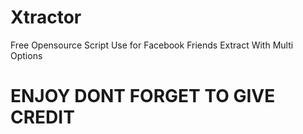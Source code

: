 # Xtractor
Free Opensource Script Use for Facebook Friends Extract With Multi Options
# ENJOY DONT FORGET TO GIVE CREDIT
